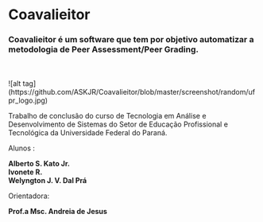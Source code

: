 # Coavalieitor
<h3><b>Coavalieitor é um software que tem por objetivo automatizar a metodologia de Peer Assessment/Peer Grading.</b></h3>
<br>
<br>
![alt tag] (https://github.com/ASKJR/Coavalieitor/blob/master/screenshot/random/ufpr_logo.jpg) <br>

Trabalho de conclusão do curso de Tecnologia em Análise e Desenvolvimento de Sistemas do Setor de Educação Profissional e Tecnológica da Universidade Federal do Paraná.

Alunos     : 

<b>Alberto S. Kato Jr.</b><br>
<b>Ivonete R.</b><br>
<b>Welyngton J. V. Dal Prá</b><br>
             
Orientadora: 

<b>Prof.a Msc. Andreia de Jesus</b>
